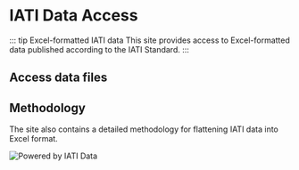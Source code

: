 # IATI Data Access

::: tip Excel-formatted IATI data
This site provides access to Excel-formatted data published according to the IATI Standard.
:::

## Access data files

<DownloadFile />

## Methodology
The site also contains a detailed methodology for flattening IATI data into Excel format.

<p class="center-logo">
	<img src="/powered-by-iati.png" alt="Powered by IATI Data" />
</p>